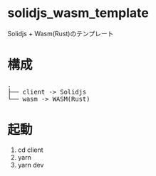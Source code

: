 # solidjs_wasm_template

Solidjs + Wasm(Rust)のテンプレート

# 構成

<pre>
.
├── client -> Solidjs
└── wasm -> WASM(Rust)
</pre>

# 起動

1. cd client
2. yarn
3. yarn dev

